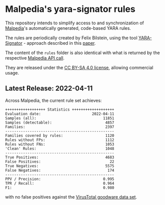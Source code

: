 # Malpedia's yara-signator rules

This repository intends to simplify access to and synchronization of [Malpedia](https://malpedia.caad.fkie.fraunhofer.de/)'s automatically generated, code-based YARA rules.

The rules are periodically created by Felix Bilstein, using the tool [YARA-Signator](https://github.com/fxb-cocacoding/yara-signator) - approach described in this [paper](https://journal.cecyf.fr/ojs/index.php/cybin/article/view/24).

The content of the `rules` folder is also identical with what is returned by the respective [Malpedia API call](https://malpedia.caad.fkie.fraunhofer.de/api/get/yara/auto/zip).

They are released under the [CC BY-SA 4.0 license](https://creativecommons.org/licenses/by-sa/4.0/), allowing commercial usage.

## Latest Release: 2022-04-11

Across Malpedia, the current rule set achieves:
```
++++++++++++++++++ Statistics +++++++++++++++++++
Evaluation date:                       2022-04-11
Samples (all):                              11851
Samples (detectable):                        4857
Families:                                    2397
-------------------------------------------------
Families covered by rules:                   1120
Rules without FPs:                           1112
Rules without FNs:                           1053
'Clean' Rules:                               1048
-------------------------------------------------
True Positives:                              4683 
False Positives:                               22
True Negatives:                              5575
False Negatives:                              174
-------------------------------------------------
PPV / Precision:                            0.995
TPR / Recall:                               0.964
F1:                                         0.980
```

with no false positives against the [VirusTotal goodware data set](https://blog.virustotal.com/2019/10/test-your-yara-rules-against-goodware.html).
